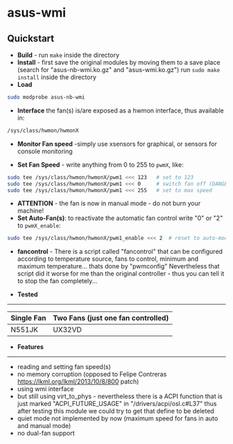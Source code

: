 # asus-wmi
Quickstart
----------

- **Build** -  run ```make``` inside the directory
- **Install** - first save the original modules by moving them to a save place (search for  "asus-nb-wmi.ko.gz"  and "asus-wmi.ko.gz")
run ```sudo make install``` inside the directory 
- **Load** 
```bash
sudo modprobe asus-nb-wmi
```

- **Interface**  the fan(s) is/are exposed as  a hwmon interface, thus available in:

```bash
/sys/class/hwmon/hwmonX
```
- **Monitor Fan speed** -simply use xsensors for graphical, or sensors for console monitoring


- **Set Fan Speed** - write anything from 0 to 255 to ```pwmX```, like:
```bash
sudo tee /sys/class/hwmon/hwmonX/pwm1 <<< 123   # set to 123
sudo tee /sys/class/hwmon/hwmonX/pwm1 <<< 0     # switch fan off (DANGEROUS!)
sudo tee /sys/class/hwmon/hwmonX/pwm1 <<< 255   # set to max speed
```
- **ATTENTION** - the fan is now in manual mode - do not burn your machine!
- **Set Auto-Fan(s)**: to reactivate the automatic fan control write "0" or "2" to ```pwmX_enable```:
```bash
sudo tee /sys/class/hwmon/hwmonX/pwm1_enable <<< 2  # reset to auto-mode (always for all fans)
```

- **fancontrol** - There is a script called "fancontrol" that can be configured according to temperature source, fans to 
control, minimum and maximum temperature...
thats done by "pwmconfig"
Nevertheless that script did it worse for me than the original controller - thus you can tell it to stop the fan completely...

- **Tested**
-------------

Single Fan | Two Fans (just one fan controlled)
-----------|-------------------
N551JK     |  UX32VD

- **Features**
---------
- reading and setting fan speed(s)
- no memory corruption (opposed to Felipe Contreras https://lkml.org/lkml/2013/10/8/800 patch)
- using wmi interface
- but still using virt_to_phys - nevertheless there is a ACPI function that is just marked "ACPI_FUTURE_USAGE" in "/drivers/acpi/osl.c#L37" thus after testing this module we could try to get that define to be deleted
- quiet mode not implemented by now (maximum speed for fans in auto and manual mode)
- no dual-fan support